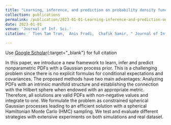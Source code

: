 ```yaml
---
title: "Learning, inference, and prediction on probability density functions with constrained Gaussian processes"
collection: publications
permalink: /publication/2023-01-01-Learning-inference-and-prediction-on-probability-density-functions-with-constrained-Gaussian-processes
date: 2023-01-01
venue: 'Journal of Inf. Sci.'
citation: ' Tien Tam Tran,  Anis Fradi,  Chafik Samir, " Journal of Inf. Sci., 2023.'

---
```


Use [Google Scholar](https://scholar.google.com/scholar?q=Learning,+inference,+and+prediction+on+probability+density+functions+with+constrained+Gaussian+processes){:target="_blank"} for full citation

In this paper, we introduce a new framework   to learn, infer and predict nonparametric PDFs with a Gaussian process prior. This is a challenging problem since there is no explicit formulas for conditional expectations and covariances. The proposed methods have two main advantages: Analyzing PDFs with an intrinsic manifold structure and establishing the connection with the Hilbert sphere when endowed with an appropriate metric. Therefore, all solutions are valid PDFs with non-negative values and integrate to one.  We formulate the problem as constrained spherical Gaussian processes leading to an efficient solution with a spherical Hamiltonian Monte Carlo (HMC) sampling.  We test and evaluate different strategies with extensive experiments on both simulations and real dataset.
